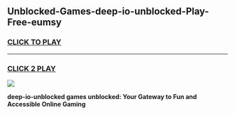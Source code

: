 
## Unblocked-Games-deep-io-unblocked-Play-Free-eumsy
<h3>
<a href="https://premium76.site?title=deep-io-unblocked&ref=23A">CLICK TO PLAY</a></h3>
<hr>

<h3>
<a href="https://premium76.site?title=deep-io-unblocked&ref=23A">CLICK 2 PLAY</a>
  
</h3>

<a href="https://premium76.site?title=deep-io-unblocked&ref=23A"><img src="https://clearcache.store/games.png"></a>


**deep-io-unblocked games unblocked: Your Gateway to Fun and Accessible Online Gaming**
